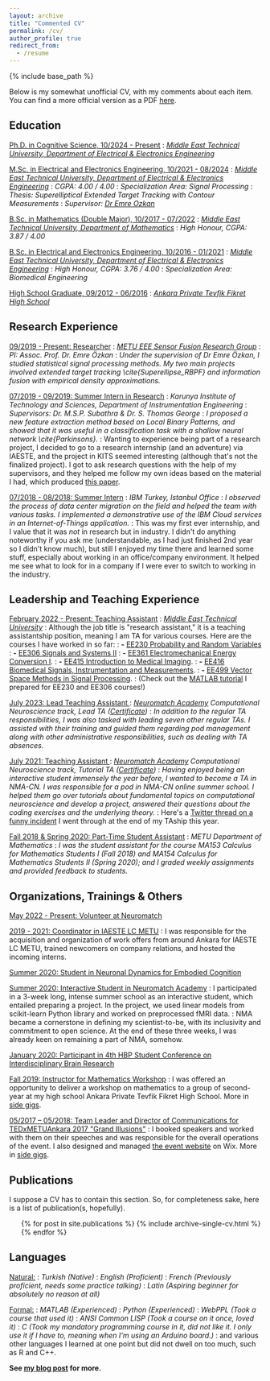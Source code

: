 ```yaml
---
layout: archive
title: "Commented CV"
permalink: /cv/
author_profile: true
redirect_from:
  - /resume
---
```


{% include base_path %}

Below is my somewhat unofficial CV, with my comments about each item. You can find a more official version as a PDF [here](/files/OgulCanYurdakul_fullCV.pdf).

## Education

<ins>Ph.D. in Cognitive Science, 10/2024 - Present</ins>
:   *[Middle East Technical University, Department of Electrical & Electronics Engineering](https://eee.metu.edu.tr)*

<ins>M.Sc. in Electrical and Electronics Engineering, 10/2021 - 08/2024</ins>
:   *[Middle East Technical University, Department of Electrical & Electronics Engineering](https://eee.metu.edu.tr)*
:   *CGPA: 4.00 / 4.00*
:   *Specialization Area: Signal Processing*
:   *Thesis: Superelliptical Extended Target Tracking with Contour Measurements*
:   *Supervisor: [Dr Emre Ozkan](https://blog.metu.edu.tr/emreo/)*

<ins>B.Sc. in Mathematics (Double Major), 10/2017 - 07/2022</ins>
:   *[Middle East Technical University, Department of Mathematics](https://math.metu.edu.tr)*
:   *High Honour, CGPA: 3.87 / 4.00*

<ins>B.Sc. in Electrical and Electronics Engineering, 10/2016 - 01/2021</ins>
:   *[Middle East Technical University, Department of Electrical & Electronics Engineering](https://eee.metu.edu.tr)*
:   *High Honour, CGPA: 3.76 / 4.00*
:   *Specialization Area: Biomedical Engineering*

<ins>High School Graduate, 09/2012 - 06/2016</ins>
:   *[Ankara Private Tevfik Fikret High School](https://ankara.tfo.k12.tr/)*

## Research Experience

<ins>09/2019 - Present: Researcher</ins>
:   *[METU EEE Sensor Fusion Research Group](http://sensorfusion.eee.metu.edu.tr)*
:   *PI: Assoc. Prof. Dr. Emre Özkan*
:   *Under the supervision of Dr Emre Özkan, I studied statistical signal processing methods. My two main projects involved extended target tracking \cite{Superellipse_RBPF} and information fusion with empirical density approximations.*

<ins>07/2019 - 09/2019: Summer Intern in Research</ins>
:   *Karunya Institute of Technology and Sciences, Department of Instrumentation Engineering*
:   *Supervisors: Dr. M.S.P. Subathra & Dr. S. Thomas George*
:   *I proposed a new feature extraction method based on Local Binary Patterns, and showed that it was useful in a classification task with a shallow neural network \cite{Parkinsons}.*
:   Wanting to experience being part of a research project, I decided to go to a research internship (and an adventure) via IAESTE, and the project in KITS seemed interesting (although that's not the finalized project). I got to ask research questions with the help of my supervisors, and they helped me follow my own ideas based on the material I had, which produced [this paper](/publications/nr-lbp).

<ins>07/2018 - 08/2018: Summer Intern</ins>
:   *IBM Turkey, Istanbul Office*
:   *I observed the process of data center migration on the field and helped the team with various tasks. I implemented a demonstrative use of the IBM Cloud services in an Internet-of-Things application.*
:   This was my first ever internship, and I value that it was *not* in research but in industry. I didn't do anything noteworthy if you ask me (understandable, as I had just finished 2nd year so I didn't know much), but still I enjoyed my time there and learned some stuff, especially about working in an office/company environment. It helped me see what to look for in a company if I were ever to switch to working in the industry.

## Leadership and Teaching Experience

<ins>February 2022 - Present: Teaching Assistant</ins>
:   *[Middle East Technical University](https://eee.metu.edu.tr/personel/ogul-yurdakul)*
:   Although the job title is "research assistant," it is a teaching assistantship position, meaning I am TA for various courses. Here are the courses I have worked in so far:
:   **-** [EE230 Probability and Random Variables](https://catalog.metu.edu.tr/course.php?course_code=5670230)
:   **-** [EE306 Signals and Systems II](https://catalog.metu.edu.tr/course.php?course_code=5670306)
:   **-** [EE361 Electromechanical Energy Conversion I](https://catalog.metu.edu.tr/course.php?course_code=5670361).
:   **-** [EE415 Introduction to Medical Imaging](https://catalog.metu.edu.tr/course.php?course_code=5670415).
:   **-** [EE416 Biomedical Signals, Instrumentation and Measurements](https://catalog.metu.edu.tr/course.php?course_code=5670416).
:   **-** [EE499 Vector Space Methods in Signal Processing](https://catalog.metu.edu.tr/course.php?course_code=5670499).
:    (Check out the [MATLAB tutorial](https://ogulyurdakul.github.io/whatnot/2022/living_with_matlab/) I prepared for EE230 and EE306 courses!)

<ins>July 2023: Lead Teaching Assistant </ins>
:   *[Neuromatch Academy](https://academy.neuromatch.io) Computational Neuroscience track, Lead TA ([Certificate](/files/NMA2023_CertificateLeadTA.pdf))*
:   *In addition to the regular TA responsibilities, I was also tasked with leading seven other regular TAs. I assisted with their training and guided them regarding pod management along with other administrative responsibilities, such as dealing with TA absences.*

<ins>July 2021: Teaching Assistant </ins>
:   *[Neuromatch Academy](https://academy.neuromatch.io) Computational Neuroscience track, Tutorial TA ([Certificate](/files/NMA2021_CertificateRegularTA.pdf))*
:   *Having enjoyed being an interactive student immensely the year before, I wanted to become a TA in NMA-CN. I was responsible for a pod in NMA-CN online summer school. I helped them go over tutorials about fundamental topics on computational neuroscience and develop a project, answered their questions about the coding exercises and the underlying theory.*
:   Here's a [Twitter thread on a funny incident](https://twitter.com/ogulyurdakul/status/1420058847289516035?s=20&t=EkKAiZHDh7fJ4JEoGzkDHg) I went through at the end of my TAship this year.

<ins>Fall 2018 & Spring 2020: Part-Time Student Assistant</ins>
:   *METU Department of Mathematics*
:   *I was the student assistant for the course MA153 Calculus for Mathematics Students I (Fall 2018) and MA154 Calculus for Mathematics Students II (Spring 2020); and I graded weekly assignments and provided feedback to students.*

## Organizations, Trainings & Others

<ins>May 2022 - Present: Volunteer at Neuromatch</ins>

<ins>2019 - 2021: Coordinator in IAESTE LC METU</ins>
:   I was responsible for the acquisition and organization of work offers from around Ankara for IAESTE LC METU, trained newcomers on company relations, and hosted the incoming interns.

<ins>Summer 2020: Student in Neuronal Dynamics for Embodied Cognition</ins>

<ins>Summer 2020: Interactive Student in Neuromatch Academy</ins>
:   I participated in a 3-week long, intense summer school as an interactive student, which entailed preparing a project. In the project, we used linear models from scikit-learn Python library and worked on preprocessed fMRI data.
:   NMA became a cornerstone in defining my scientist-to-be, with its inclusivity and commitment to open science. At the end of these three weeks, I was already keen on remaining a part of NMA, somehow.

<ins>January 2020: Participant in 4th HBP Student Conference on Interdisciplinary Brain Research</ins>

<ins>Fall 2019: Instructor for Mathematics Workshop</ins>
:   I was offered an opportunity to deliver a workshop on mathematics to a group of second-year at my high school Ankara Private Tevfik Fikret High School. More in [side gigs](/whatnot/side_gigs/#maths-workshop).

<ins>05/2017 – 05/2018: Team Leader and Director of Communications for [TEDxMETUAnkara 2017 "Grand Illusions"](https://www.ted.com/tedx/events/25058)</ins>
:   I booked speakers and worked with them on their speeches and was responsible for the overall operations of the event. I also designed and managed [the event website](https://www.tedxmetuankara.com) on Wix. More in [side gigs](/whatnot/side_gigs/#tedxmetuankara).

## Publications

I suppose a CV has to contain this section. So, for completeness sake, here is a list of publication(s, hopefully).
  <ul>{% for post in site.publications %}
    {% include archive-single-cv.html %}
  {% endfor %}</ul>

## Languages

<ins>Natural:</ins>
:   *Turkish (Native)*
:   *English (Proficient)*
:   *French (Previously proficient, needs some practice talking)*
:   *Latin (Aspiring beginner for absolutely no reason at all)*

<ins>Formal:</ins>
:   *MATLAB (Experienced)*
:   *Python (Experienced)*
:   *WebPPL (Took a course that used it)*
:   *ANSI Common LISP (Took a course on it once, loved it)*
:   *C (Took my mandatory programming course in it, did not like it. I only use it if I have to, meaning when I'm using an Arduino board.)*
:   and various other languages I learned at one point but did not dwell on too much, such as R and C++.

**See [my blog post](/whatnot/side_gigs) for more.**
  
<!-- ## Skills
* Skill 1
* Skill 2
  * Sub-skill 2.1
  * Sub-skill 2.2
  * Sub-skill 2.3
* Skill 3 -->
  
<!-- Talks
======
  <ul>{% for post in site.talks %}
    {% include archive-single-talk-cv.html %}
  {% endfor %}</ul> -->
  
<!-- Teaching
======
  <ul>{% for post in site.teaching %}
    {% include archive-single-cv.html %}
  {% endfor %}</ul>
  
Service and leadership
======
* Currently signed in to 43 different slack teams -->
